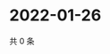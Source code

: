# 2022-01-26

共 0 条

<!-- BEGIN WEIBO -->
<!-- 最后更新时间 Wed Jan 26 2022 11:08:44 GMT+0800 (China Standard Time) -->

<!-- END WEIBO -->
